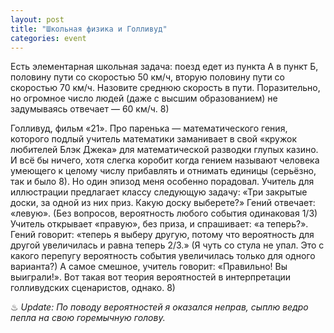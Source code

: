 ```yaml
---
layout: post
title: "Школьная физика и Голливуд"
categories: event
---
```

Есть элементарная школьная задача: поезд едет из пункта А в пункт Б, половину пути со скоростью 50 км/ч, вторую половину пути со скоростью 70 км/ч. Назовите среднюю скорость в пути. Поразительно, но огромное число людей (даже с высшим образованием) не задумываясь отвечает — 60 км/ч. 8)

Голливуд, фильм «21». Про паренька — математического гения, которого подлый учитель математики заманивает в свой «кружок любителей Блэк Джека» для математической разводки глупых казино. И всё бы ничего, хотя слегка коробит когда гением называют человека умеющего к целому числу прибавлять и отнимать единицы (серьёзно, так и было 8). Но один эпизод меня особенно порадовал. Учитель для иллюстрации предлагает классу следующую задачу: «Три закрытые доски, за одной из них приз. Какую доску выберете?» Гений отвечает: «левую». (Без вопросов, вероятность любого события одинаковая 1/3) Учитель открывает «правую», без приза, и спрашивает: «а теперь?». Гений говорит: «теперь я выберу другую, потому что вероятность для другой увеличилась и равна теперь 2/3.» (Я чуть со стула не упал. Это с какого перепугу вероятность события увеличилась только для одного варианта?) А самое смешное, учитель говорит: «Правильно! Вы выиграли!». Вот такая вот теория вероятностей в интерпретации голливудских сценаристов, однако. 8)

♨ *Update: По поводу вероятностей я оказался неправ, сыплю ведро пепла на свою горемычную голову.*
